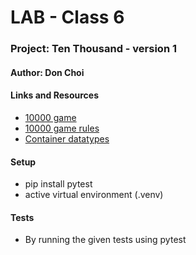 # LAB - Class 6

### Project: Ten Thousand - version 1

#### Author: Don Choi

#### Links and Resources

- [10000 game](http://www.playonlinedicegames.com/farkle)
- [10000 game rules](https://en.wikipedia.org/wiki/Dice_10000)
- [Container datatypes](https://docs.python.org/3/library/collections.html)

#### Setup

- pip install pytest
- active virtual environment (.venv)

#### Tests

- By running the given tests using pytest

